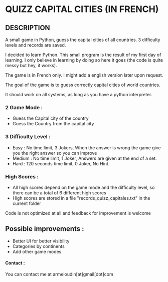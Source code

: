 # QUIZZ CAPITAL CITIES (IN FRENCH)

## DESCRIPTION 

A small game in Python, guess the capital cities of all countries. 3 difficulty levels and records are saved.

I decided to learn Python. This small program is the result of my first day of learning. I only believe in learning by doing so here it goes (the code is quite messy but hey, it works).

The game is in French only. I might add a english version later upon request.

The goal of the game is to guess correctly capital cities of world countries.

It should work on all systems, as long as you have a python interpreter.


### 2 Game Mode :
- Guess the Capital city of the country
- Guess the Country from the capital city

### 3 Difficulty Level :
- Easy : No time limit, 3 Jokers, When the answer is wrong the game give you the right answer so you can improve
- Medium : No time limit, 1 Joker, Answers are given at the end of a set.
- Hard : 120 seconds time limit, 0 Joker, No Hint.

### High Scores :
- All high scores depend on the game mode and the difficulty level, so there can be a total of 6 different high scores
- High scores are stored in a file "records_quizz_capitales.txt" in the current folder

Code is not optimized at all and feedback for improvement is welcome

## Possible improvements :
- Better UI for better visibility
- Categories by continents
- Add other game modes

#### Contact :
You can contact me at armeloudin[at]gmail[dot]com